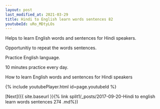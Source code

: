 ```yaml
---
layout: post
last_modified_at: 2021-03-29
title: Hindi to English learn words sentences 82 
youtubeId: uRo_MDtyLOs
---
```

 
 
Helps to learn English words and sentences for Hindi speakers.

Opportunitiy to repeat the words sentences. 

Practice English language. 
 
10 minutes practice every day. 
 
How to learn English words and sentences for Hindi speakers 
 
{% include youtubePlayer.html id=page.youtubeId %}
 
 
[Next]({{ site.baseurl }}{% link  split1/_posts/2017-09-20-Hindi to english learn words sentences 274 .md%})
 
